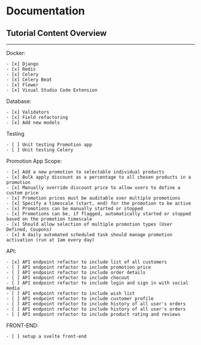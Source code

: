 # Documentation

## Tutorial Content Overview

---

Docker:

    - [x] Django
    - [x] Redis
    - [x] Celery
    - [x] Celery Beat
    - [x] Flower
    - [x] Visual Studio Code Extension

Database:

    - [x] Validators
    - [x] Field refactoring
    - [x] Add new models

Testing

    - [ ] Unit testing Promotion app
    - [ ] Unit testing Celery

Promotion App Scope: 

    - [x] Add a new promotion to selectable individual products
    - [x] Bulk apply discount as a percentage to all chosen products in a promotion
    - [x] Manually override discount price to allow users to define a custom price
    - [x] Promotion prices must be auditable over multiple promotions
    - [x] Specify a timescale (start, end) for the promotion to be active
    - [x] Promotions can be manually started or stopped
    - [x] Promotions can be, if flagged, automatically started or stopped based on the promotion timescale
    - [x] Should allow selection of multiple promotion types (User Defined, Coupons)
    - [x] A daily automated scheduled task should manage promotion activation (run at 1am every day)


API:

    - [x] API endpoint refactor to include list of all customers 
    - [ ] API endpoint refactor to include promotion price
    - [ ] API endpoint refactor to include order details
    - [ ] API endpoint refactor to include checout
    - [ ] API endpoint refactor to include login and sign in with social media
    - [ ] API endpoint refactor to include wish list
    - [ ] API endpoint refactor to include customer profile 
    - [ ] API endpoint refactor to include history of all user's orders
    - [ ] API endpoint refactor to include history of all user's orders
    - [ ] API endpoint refactor to include product rating and reviews

FRONT-END:

    - [ ] setup a svelte front-end
    
